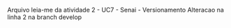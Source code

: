 Arquivo leia-me da atividade 2 -  UC7 - Senai - Versionamento
Alteracao na linha 2 na branch develop